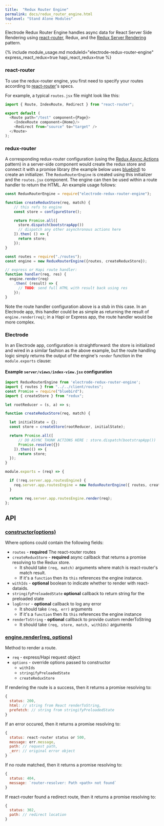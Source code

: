```yaml
---
title:  "Redux Router Engine"
permalink: docs/redux_router_engine.html
toplevel: "Stand Alone Modules"
---
```


Electrode Redux Router Engine handles async data for React Server Side Rendering using [react-router], Redux, and the [Redux Server Rendering] pattern.

{% include module_usage.md moduleId="electrode-redux-router-engine" express_react_redux=true hapi_react_redux=true %}

### react-router

To use the redux-router engine, you first need to specify your routes according to [react-router]'s specs.

For example, a typical `routes.jsx` file might look like this:

```js
import { Route, IndexRoute, Redirect } from "react-router";

export default (
  <Route path="/test" component={Page}>
    <IndexRoute component={Home}/>
    <Redirect from="source" to="target" />
  </Route>
);
```

### redux-router

A corresponding redux-router configuration (using the [Redux Async Actions] pattern) in a server-side component would create the redux store and connect it with a promise library (the example below uses [bluebird](https://github.com/petkaantonov/bluebird/)) to create an initializer. The `ReduxRouterEngine` is created using this initializer and the `routes.jsx` component. The engine can then be used within a route handler to return the HTML. An example usage follows:

```javascript
const ReduxRouterEngine = require("electrode-redux-router-engine");

function createReduxStore(req, match) {
    // this refs to engine
    const store = configureStore();

    return Promise.all([
      store.dispatch(bootstrapApp())
      // dispatch any other asynchronous actions here
    ]).then( () => {
      return store;
    });
}

const routes = require("./routes");
const engine = new ReduxRouterEngine({routes, createReduxStore});

// express or Hapi route handler:
function handler(req, res) {
  engine.render(req)
    .then( (result) => {
      // TODO: send full HTML with result back using res
    });
}
```

Note the route handler configuration above is a stub in this case. In an Electrode app, this handler could be as simple as returning the result of `engine.render(req)`; in a Hapi or Express app, the route handler would be more complex.

### Electrode

In an Electrode app, configuration is straightforward: the store is initialized and wired in a similar fashion as the above example, but the route handling logic simply returns the output of the engine's `render` function in the `module.exports` clause:

#### Example `server/views/index-view.jsx` configuration

```javascript
import ReduxRouterEngine from 'electrode-redux-router-engine';
import { routes } from "../../client/routes";
const Promise = require("bluebird");
import { createStore } from "redux";

let rootReducer = (s, a) => s;

function createReduxStore(req, match) {

  let initialState = {};
  const store = createStore(rootReducer, initialState);

  return Promise.all([
      // DO ASYNC THUNK ACTIONS HERE : store.dispatch(bootstrapApp())
      Promise.resolve({})
    ]).then(() => {
      return store;
  });
}

module.exports = (req) => {

  if (!req.server.app.routesEngine) {
    req.server.app.routesEngine = new ReduxRouterEngine({ routes, createReduxStore });
  }

  return req.server.app.routesEngine.render(req);
};
```

## API

### [constructor(options)]()

Where options could contain the following fields:

  - `routes` - **required** The react-router routes
  - `createReduxStore` - **required** async callback that returns a promise resolving to the Redux store.
    - It should take `(req, match)` arguments where match is react-router's match result.
    - If it's a `function` then its `this` references the engine instance.
  - `withIds` - **optional** boolean to indicate whether to render with react-dataids.
  - `stringifyPreloadedState` **optional** callback to return string for the preloaded state
  - `logError` - **optional** callback to log any error
    - It should take `(req, err)` arguments
    - If it's a `function` then its `this` references the engine instance
  - `renderToString` - **optional** callback to provide custom renderToString
    - It should take `(req, store, match, withIds)` arguments

### [engine.render(req, options)]()

Method to render a route.

  - `req` - express/Hapi request object
  - `options` - override options passed to constructor
    - `withIds`
    - `stringifyPreloadedState`
    - `createReduxStore`

If rendering the route is a success, then it returns a promise resolving to:

```js
{
  status: 200,
  html: // string from React renderToString,
  prefetch: // string from stringifyPreloadedState
}
```

If an error occured, then it returns a promise resolving to:

```js
{
  status: react-router status or 500,
  message: err.message,
  path: // request path,
  _err: // original error object
}
```

If no route matched, then it returns a promise resolving to:

```js
{
  status: 404,
  message: `router-resolver: Path <path> not found`
}
```

If react-router found a redirect route, then it returns a promise resolving to:

```js
{
  status: 302,
  path: // redirect location
}
```

[Redux Async Actions]: http://redux.js.org/docs/advanced/AsyncActions.html
[Redux Server Rendering]: http://redux.js.org/docs/recipes/ServerRendering.html
[react-router]: https://github.com/reactjs/react-router
